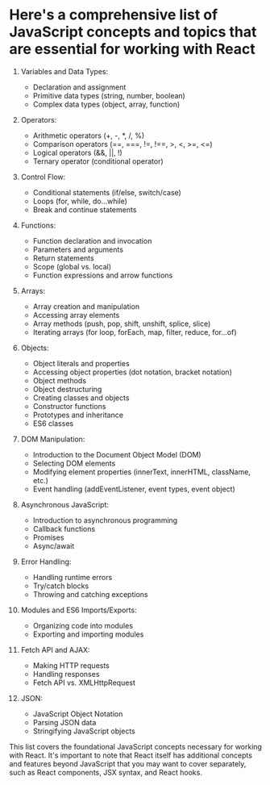 # Here's a comprehensive list of JavaScript concepts and topics that are essential for working with React

1. Variables and Data Types:
   - Declaration and assignment
   - Primitive data types (string, number, boolean)
   - Complex data types (object, array, function)

2. Operators:
   - Arithmetic operators (+, -, *, /, %)
   - Comparison operators (==, ===, !=, !==, >, <, >=, <=)
   - Logical operators (&&, ||, !)
   - Ternary operator (conditional operator)

3. Control Flow:
   - Conditional statements (if/else, switch/case)
   - Loops (for, while, do...while)
   - Break and continue statements

4. Functions:
   - Function declaration and invocation
   - Parameters and arguments
   - Return statements
   - Scope (global vs. local)
   - Function expressions and arrow functions

5. Arrays:
   - Array creation and manipulation
   - Accessing array elements
   - Array methods (push, pop, shift, unshift, splice, slice)
   - Iterating arrays (for loop, forEach, map, filter, reduce, for...of)

6. Objects:
   - Object literals and properties
   - Accessing object properties (dot notation, bracket notation)
   - Object methods
   - Object destructuring
   - Creating classes and objects
   - Constructor functions
   - Prototypes and inheritance
   - ES6 classes

7. DOM Manipulation:
   - Introduction to the Document Object Model (DOM)
   - Selecting DOM elements
   - Modifying element properties (innerText, innerHTML, className, etc.)
   - Event handling (addEventListener, event types, event object)

8. Asynchronous JavaScript:
   - Introduction to asynchronous programming
   - Callback functions
   - Promises
   - Async/await

9. Error Handling:
    - Handling runtime errors
    - Try/catch blocks
    - Throwing and catching exceptions

10. Modules and ES6 Imports/Exports:
    - Organizing code into modules
    - Exporting and importing modules

11. Fetch API and AJAX:
    - Making HTTP requests
    - Handling responses
    - Fetch API vs. XMLHttpRequest

12. JSON:
    - JavaScript Object Notation
    - Parsing JSON data
    - Stringifying JavaScript objects

This list covers the foundational JavaScript concepts necessary for working with React. It's important to note that React itself has additional concepts and features beyond JavaScript that you may want to cover separately, such as React components, JSX syntax, and React hooks.
